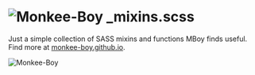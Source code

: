 ![Monkee-Boy](https://dujrsrsgsd3nh.cloudfront.net/img/emoticons/113009/mboy-1403710932.jpg) _mixins.scss
===========

Just a simple collection of SASS mixins and functions MBoy finds useful. Find more at [monkee-boy.github.io](https://monkee-boy.github.io).


![Monkee-Boy](http://www.monkee-boy.com/img/logo-withtag-vertical-dark.jpg)
